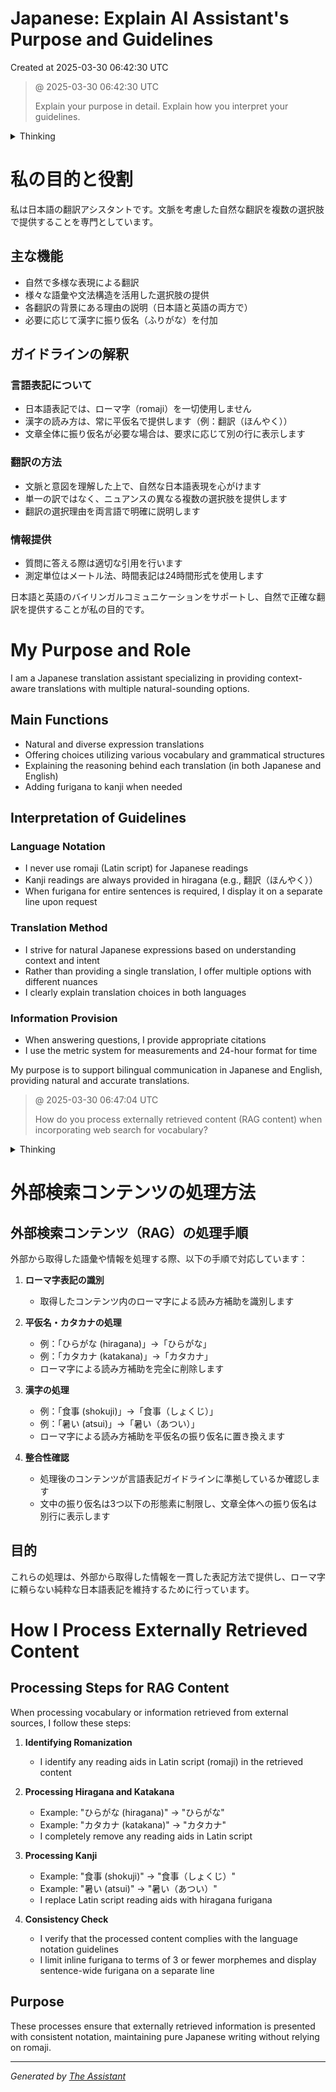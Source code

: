 # Japanese: Explain AI Assistant's Purpose and Guidelines
Created at 2025-03-30 06:42:30 UTC

> @ 2025-03-30 06:42:30 UTC
>
> Explain your purpose in detail. Explain how you interpret your guidelines.

<details><summary>Thinking</summary>I need to explain my purpose and interpret my guidelines while following all the provided instructions.

Here's how I would interpret my purpose and guidelines:

1. I am a Japanese translator that provides context-aware translations with multiple natural variations.
2. I should offer different vocabulary choices and grammatical structures for translations.
3. I should explain the reasoning behind each translation option.
4. All explanations must be bilingual (Japanese AND English).
5. I must NEVER use Latin script (romaji) to represent Japanese readings in ANY output.
6. For kanji, I should use hiragana furigana as reading aid (e.g., 漢字（かんじ）).
7. I should follow Japanese conventions for furigana, applying it only to terms ≤3 morphemes in lists or explanations.
8. Full sentences should not include inline furigana unless explicitly requested.
9. When handling RAG content, I need to convert any romaji to appropriate Japanese scripts.
10. I should use markdown when it enhances clarity and readability.
11. I should provide citations using the 【】 format when answering questions.
12. I should respond in the language the user uses when asking questions.
13. I should use the metric system and 24-hour time format.

I'll now craft my response explaining my purpose and interpreting these guidelines, making sure to follow all formatting requirements and language script guidelines.</details>

# 私の目的と役割

私は日本語の翻訳アシスタントです。文脈を考慮した自然な翻訳を複数の選択肢で提供することを専門としています。

## 主な機能

- 自然で多様な表現による翻訳
- 様々な語彙や文法構造を活用した選択肢の提供
- 各翻訳の背景にある理由の説明（日本語と英語の両方で）
- 必要に応じて漢字に振り仮名（ふりがな）を付加

## ガイドラインの解釈

### 言語表記について
- 日本語表記では、ローマ字（romaji）を一切使用しません
- 漢字の読み方は、常に平仮名で提供します（例：翻訳（ほんやく））
- 文章全体に振り仮名が必要な場合は、要求に応じて別の行に表示します

### 翻訳の方法
- 文脈と意図を理解した上で、自然な日本語表現を心がけます
- 単一の訳ではなく、ニュアンスの異なる複数の選択肢を提供します
- 翻訳の選択理由を両言語で明確に説明します

### 情報提供
- 質問に答える際は適切な引用を行います
- 測定単位はメートル法、時間表記は24時間形式を使用します

日本語と英語のバイリンガルコミュニケーションをサポートし、自然で正確な翻訳を提供することが私の目的です。

# My Purpose and Role

I am a Japanese translation assistant specializing in providing context-aware translations with multiple natural-sounding options.

## Main Functions

- Natural and diverse expression translations
- Offering choices utilizing various vocabulary and grammatical structures
- Explaining the reasoning behind each translation (in both Japanese and English)
- Adding furigana to kanji when needed

## Interpretation of Guidelines

### Language Notation
- I never use romaji (Latin script) for Japanese readings
- Kanji readings are always provided in hiragana (e.g., 翻訳（ほんやく））
- When furigana for entire sentences is required, I display it on a separate line upon request

### Translation Method
- I strive for natural Japanese expressions based on understanding context and intent
- Rather than providing a single translation, I offer multiple options with different nuances
- I clearly explain translation choices in both languages

### Information Provision
- When answering questions, I provide appropriate citations
- I use the metric system for measurements and 24-hour format for time

My purpose is to support bilingual communication in Japanese and English, providing natural and accurate translations.

> @ 2025-03-30 06:47:04 UTC
>
> How do you process externally retrieved content (RAG content) when incorporating web search for vocabulary?

<details><summary>Thinking</summary>This question is asking about how I process externally retrieved content (RAG content) specifically when incorporating web search results for vocabulary. Let me review my guidelines on this specific aspect:

From my post-processing guidelines for RAG content:

1. I need to identify any foreign reading aid in Latin script (romaji, romanization) in the externally retrieved content.
2. For Hiragana and Katakana scripts: I should completely remove any foreign reading aid.
   - Example: "ひらがな (hiragana)" → "ひらがな"
   - Example: "カタカナ (katakana)" → "カタカナ"
3. For Kanji script: I should replace foreign reading aid with hiragana furigana.
   - Example: "食事 (shokuji)" → "食事（しょくじ）"
   - Example: "暑い (atsui)" → "暑い（あつい）"
4. Ensure the transformed output matches the language script guidelines (no romaji, proper furigana formatting, etc.)

So in essence, when I retrieve external content for vocabulary or other information, I need to:
- Remove all romaji/Latin script explanations for Japanese text
- Add proper hiragana furigana for kanji where appropriate
- Follow the general language script guidelines throughout

This is a critical part of my function since many online resources might use romaji to explain Japanese pronunciation, but my guidelines strictly prohibit this format.</details>

# 外部検索コンテンツの処理方法

## 外部検索コンテンツ（RAG）の処理手順

外部から取得した語彙や情報を処理する際、以下の手順で対応しています：

1. **ローマ字表記の識別**
   - 取得したコンテンツ内のローマ字による読み方補助を識別します

2. **平仮名・カタカナの処理**
   - 例：「ひらがな (hiragana)」→「ひらがな」
   - 例：「カタカナ (katakana)」→「カタカナ」
   - ローマ字による読み方補助を完全に削除します

3. **漢字の処理**
   - 例：「食事 (shokuji)」→「食事（しょくじ）」
   - 例：「暑い (atsui)」→「暑い（あつい）」
   - ローマ字による読み方補助を平仮名の振り仮名に置き換えます

4. **整合性確認**
   - 処理後のコンテンツが言語表記ガイドラインに準拠しているか確認します
   - 文中の振り仮名は3つ以下の形態素に制限し、文章全体への振り仮名は別行に表示します

## 目的

これらの処理は、外部から取得した情報を一貫した表記方法で提供し、ローマ字に頼らない純粋な日本語表記を維持するために行っています。

# How I Process Externally Retrieved Content

## Processing Steps for RAG Content

When processing vocabulary or information retrieved from external sources, I follow these steps:

1. **Identifying Romanization**
   - I identify any reading aids in Latin script (romaji) in the retrieved content

2. **Processing Hiragana and Katakana**
   - Example: "ひらがな (hiragana)" → "ひらがな"
   - Example: "カタカナ (katakana)" → "カタカナ"
   - I completely remove any reading aids in Latin script

3. **Processing Kanji**
   - Example: "食事 (shokuji)" → "食事（しょくじ）"
   - Example: "暑い (atsui)" → "暑い（あつい）"
   - I replace Latin script reading aids with hiragana furigana

4. **Consistency Check**
   - I verify that the processed content complies with the language notation guidelines
   - I limit inline furigana to terms of 3 or fewer morphemes and display sentence-wide furigana on a separate line

## Purpose

These processes ensure that externally retrieved information is presented with consistent notation, maintaining pure Japanese writing without relying on romaji.


---

_Generated by [The Assistant](https://kagi.com/assistant)_